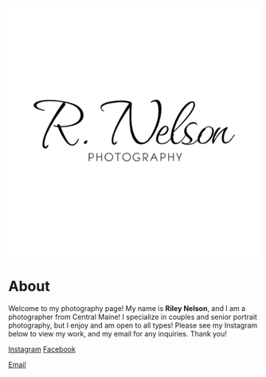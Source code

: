 ![My Logo](<Photography watermark black.png>)

# **About**

Welcome to my photography page! My name is **Riley Nelson**, and I am a photographer from Central Maine! I specialize in couples and senior portrait photography, but I enjoy and am open to all types! Please see my Instagram below  to view my work, and my email for any inquiries. Thank you!

[Instagram](https://www.instagram.com/rnelson_photography?utm_source=ig_web_button_share_sheet&igsh=ZDNlZDc0MzIxNw==)
[Facebook](https://www.facebook.com/profile.php?id=61557623996843)

[Email](mailto:photo.r.nelson@gmail.com)
